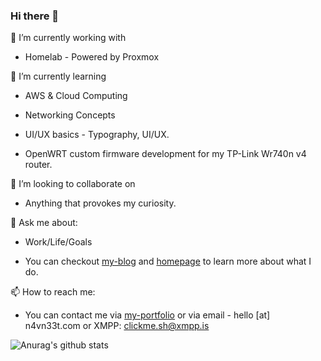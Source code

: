 ### Hi there 👋

🔭 I’m currently working with

- Homelab - Powered by Proxmox


🌱 I’m currently learning 


- AWS & Cloud Computing

- Networking Concepts

- UI/UX basics - Typography, UI/UX.

- OpenWRT custom firmware development for my TP-Link Wr740n v4 router.


👯 I’m looking to collaborate on 

- Anything that provokes my curiosity.

<!--
- 🤔 I’m looking for help with 
N/A
-->

💬 Ask me about:


- Work/Life/Goals


- You can checkout [my-blog](https://blog.n4vn33t.com) and [homepage](https://n4vn33t.com) to learn more about what I do.


📫 How to reach me:  


- You can contact me via [my-portfolio](https://hire.n4vn33t.com) or via email - hello [at] n4vn33t.com or XMPP: clickme.sh@xmpp.is

![Anurag's github stats](https://github-readme-stats.vercel.app/api?username=Navneet-Suresh&show_icons=true&theme=vue-dark&count_private=true)
